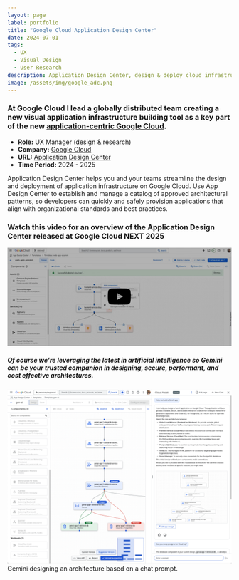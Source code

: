 ```yaml
---
layout: page
label: portfolio
title: "Google Cloud Application Design Center"
date: 2024-07-01
tags:
  - UX
  - Visual_Design
  - User Research
description: Application Design Center, design & deploy cloud infrastructure
image: /assets/img/google_adc.png
---
```


### At Google Cloud I lead a globally distributed team creating a new visual application infrastructure building tool as a key part of the new [application-centric Google Cloud](https://cloud.google.com/blog/products/application-development/an-application-centric-ai-powered-cloud).

+ **Role:** UX Manager (design & research)
+ **Company:** [Google Cloud](https://cloud.google.com/)
+ **URL:** [Application Design Center](https://cloud.google.com/application-design-center/docs/overview)
+ **Time Period:** 2024 - 2025


Application Design Center helps you and your teams streamline the design and deployment of application infrastructure on Google Cloud. Use App Design Center to establish and manage a catalog of approved architectural patterns, so developers can quickly and safely provision applications that align with organizational standards and best practices.

### Watch this video for an overview of the Application Design Center released at Google Cloud NEXT 2025

<a data-fancybox href="https://www.youtube.com/embed/2ccIXg1TBEc?si=JHLhX7Yh9XASj7gu?t=225">
    <img src="/assets/img/adc-preview.jpg" alt="">
</a>

##### Of course we're leveraging the latest in artificial intelligence so Gemini can be your trusted companion in designing, secure, performant, and cost effective architectures.

<a href="/assets/img/adc-gemini.png" data-fancybox="gallery" data-caption="Gemini designing an architecture based on a chat prompt.">
  <img src="/assets/img/adc-gemini.png" alt="" />
</a>Gemini designing an architecture based on a chat prompt.
 
